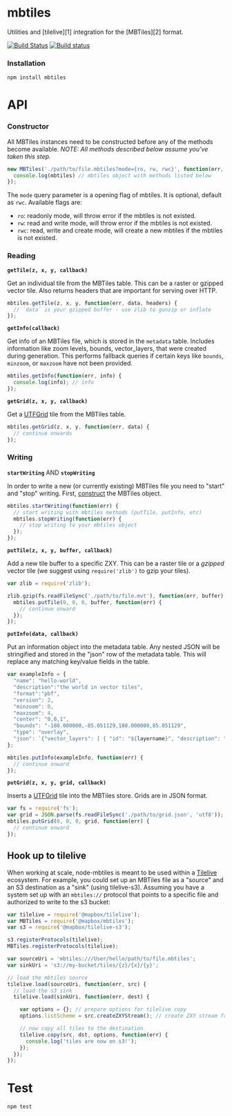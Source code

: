 # mbtiles

Utilities and [tilelive][1] integration for the [MBTiles][2] format.

[![Build Status](https://travis-ci.org/mapbox/node-mbtiles.svg?branch=master)](https://travis-ci.org/mapbox/node-mbtiles)
[![Build status](https://ci.appveyor.com/api/projects/status/04wbok5rs3eroffe)](https://ci.appveyor.com/project/Mapbox/node-mbtiles)

### Installation

    npm install mbtiles

# API

### Constructor

All MBTiles instances need to be constructed before any of the methods become available. *NOTE: All methods described below assume you've taken this step.*

```javascript
new MBTiles('./path/to/file.mbtiles?mode={ro, rw, rwc}', function(err, mbtiles) {
  console.log(mbtiles) // mbtiles object with methods listed below
});
```

The `mode` query parameter is a opening flag of mbtiles. It is optional, default as `rwc`. Available flags are:

- `ro`: readonly mode, will throw error if the mbtiles is not existed.
- `rw`: read and write mode, will throw error if the mbtiles is not existed.
- `rwc`: read, write and create mode, will create a new mbtiles if the mbtiles is not existed.

### Reading

**`getTile(z, x, y, callback)`**

Get an individual tile from the MBTiles table. This can be a raster or gzipped vector tile. Also returns headers that are important for serving over HTTP.

```javascript
mbtiles.getTile(z, x, y, function(err, data, headers) {
  // `data` is your gzipped buffer - use zlib to gunzip or inflate
});
```

**`getInfo(callback)`**

Get info of an MBTiles file, which is stored in the `metadata` table. Includes information like zoom levels, bounds, vector_layers, that were created during generation. This performs fallback queries if certain keys like `bounds`, `minzoom`, or `maxzoom` have not been provided.

```javascript
mbtiles.getInfo(function(err, info) {
  console.log(info); // info
});
```

**`getGrid(z, x, y, callback)`**

Get a [UTFGrid](https://github.com/mapbox/utfgrid-spec) tile from the MBTiles table.

```javascript
mbtiles.getGrid(z, x, y, function(err, data) {
  // continue onwards
});
```

### Writing

**`startWriting`** AND **`stopWriting`**

In order to write a new (or currently existing) MBTiles file you need to "start" and "stop" writing. First, [construct](#constructor) the MBTiles object.

```javascript
mbtiles.startWriting(function(err) {
  // start writing with mbtiles methods (putTile, putInfo, etc)
  mbtiles.stopWriting(function(err) {
    // stop writing to your mbtiles object
  });
});
```

**`putTile(z, x, y, buffer, callback)`**

Add a new tile buffer to a specific ZXY. This can be a raster tile or a _gzipped_ vector tile (we suggest using `require('zlib')` to gzip your tiles).

```javascript
var zlib = require('zlib');

zlib.gzip(fs.readFileSync('./path/to/file.mvt'), function(err, buffer) {
  mbtiles.putTile(0, 0, 0, buffer, function(err) {
    // continue onward
  });
});
```

**`putInfo(data, callback)`**

Put an information object into the metadata table. Any nested JSON will be stringified and stored in the "json" row of the metadata table. This will replace any matching key/value fields in the table.

```javascript
var exampleInfo = {
  "name": "hello-world",
  "description":"the world in vector tiles",
  "format":"pbf",
  "version": 2,
  "minzoom": 0,
  "maxzoom": 4,
  "center": "0,0,1",
  "bounds": "-180.000000,-85.051129,180.000000,85.051129",
  "type": "overlay",
  "json": `{"vector_layers": [ { "id": "${layername}", "description": "", "minzoom": 0, "maxzoom": 4, "fields": {} } ] }`
};

mbtiles.putInfo(exampleInfo, function(err) {
  // continue onward
});
```

**`putGrid(z, x, y, grid, callback)`**

Inserts a [UTFGrid](https://github.com/mapbox/utfgrid-spec) tile into the MBTiles store. Grids are in JSON format.

```javascript
var fs = require('fs');
var grid = JSON.parse(fs.readFileSync('./path/to/grid.json', 'utf8'));
mbtiles.putGrid(0, 0, 0, grid, function(err) {
  // continue onward
});
```

## Hook up to tilelive

When working at scale, node-mbtiles is meant to be used within a [Tilelive](https://github.com/mapbox/tilelive) ecosystem. For example, you could set up an MBTiles file as a "source" and an S3 destination as a "sink" (using tilelive-s3). Assuming you have a system set up with an `mbtiles://` protocol that points to a specific file and authorized to write to the s3 bucket:

```javascript
var tilelive = require('@mapbox/tilelive');
var MBTiles = require('@mapbox/mbtiles');
var s3 = require('@mapbox/tilelive-s3');

s3.registerProtocols(tilelive);
MBTiles.registerProtocols(tilelive);

var sourceUri = 'mbtiles:///User/hello/path/to/file.mbtiles';
var sinkUri = 's3://my-bucket/tiles/{z}/{x}/{y}';

// load the mbtiles source
tilelive.load(sourceUri, function(err, src) {
  // load the s3 sink
  tilelive.load(sinkUri, function(err, dest) {

    var options = {}; // prepare options for tilelive copy
    options.listScheme = src.createZXYStream(); // create ZXY stream from mbtiles

    // now copy all tiles to the destination
    tilelive.copy(src, dst, options, function(err) {
      console.log('tiles are now on s3!');
    });
  });
});
```

# Test

```
npm test
```
